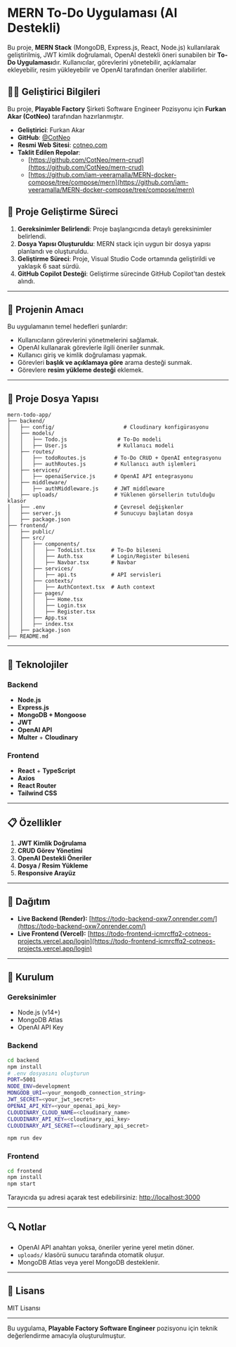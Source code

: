 # MERN To-Do Uygulaması (AI Destekli)

Bu proje, **MERN Stack** (MongoDB, Express.js, React, Node.js) kullanılarak geliştirilmiş, JWT kimlik doğrulamalı, OpenAI destekli öneri sunabilen bir **To-Do Uygulaması**dır. Kullanıcılar, görevlerini yönetebilir, açıklamalar ekleyebilir, resim yükleyebilir ve OpenAI tarafından öneriler alabilirler.

## **👨‍💻 Geliştirici Bilgileri**

Bu proje, **Playable Factory** Şirketi Software Engineer Pozisyonu için **Furkan Akar (CotNeo)** tarafından hazırlanmıştır.

- **Geliştirici**: Furkan Akar
- **GitHub**: [@CotNeo](https://github.com/CotNeo)
- **Resmi Web Sitesi**: [cotneo.com](https://cotneo.com)
- **Taklit Edilen Repolar**:
  - [https://github.com/CotNeo/mern-crud](https://github.com/CotNeo/mern-crud)
  - [https://github.com/iam-veeramalla/MERN-docker-compose/tree/compose/mern](https://github.com/iam-veeramalla/MERN-docker-compose/tree/compose/mern)

## **🚀 Proje Geliştirme Süreci**

1. **Gereksinimler Belirlendi**: Proje başlangıcında detaylı gereksinimler belirlendi.
2. **Dosya Yapısı Oluşturuldu**: MERN stack için uygun bir dosya yapısı planlandı ve oluşturuldu.
3. **Geliştirme Süreci**: Proje, Visual Studio Code ortamında geliştirildi ve yaklaşık 6 saat sürdü.
4. **GitHub Copilot Desteği**: Geliştirme sürecinde GitHub Copilot'tan destek alındı.

---

## **📌 Projenin Amacı**
Bu uygulamanın temel hedefleri şunlardır:
- Kullanıcıların görevlerini yönetmelerini sağlamak.
- OpenAI kullanarak görevlerle ilgili öneriler sunmak.
- Kullanıcı giriş ve kimlik doğrulaması yapmak.
- Görevleri **başlık ve açıklamaya göre** arama desteği sunmak.
- Görevlere **resim yükleme desteği** eklemek.

---

## **📂 Proje Dosya Yapısı**
```
mern-todo-app/
├── backend/
│   ├── config/                      # Cloudinary konfigürasyonu
│   ├── models/
│   │   ├── Todo.js                # To-Do modeli
│   │   ├── User.js                # Kullanıcı modeli
│   ├── routes/
│   │   ├── todoRoutes.js         # To-Do CRUD + OpenAI entegrasyonu
│   │   ├── authRoutes.js         # Kullanıcı auth işlemleri
│   ├── services/
│   │   ├── openaiService.js      # OpenAI API entegrasyonu
│   ├── middleware/
│   │   ├── authMiddleware.js     # JWT middleware
│   ├── uploads/                  # Yüklenen görsellerin tutulduğu klasör
│   ├── .env                      # Çevresel değişkenler
│   ├── server.js                 # Sunucuyu başlatan dosya
│   ├── package.json
├── frontend/
│   ├── public/
│   ├── src/
│   │   ├── components/
│   │   │   ├── TodoList.tsx     # To-Do bileseni
│   │   │   ├── Auth.tsx         # Login/Register bileseni
│   │   │   ├── Navbar.tsx       # Navbar
│   │   ├── services/
│   │   │   ├── api.ts           # API servisleri
│   │   ├── contexts/
│   │   │   ├── AuthContext.tsx  # Auth context
│   │   ├── pages/
│   │   │   ├── Home.tsx
│   │   │   ├── Login.tsx
│   │   │   ├── Register.tsx
│   │   ├── App.tsx
│   │   ├── index.tsx
│   ├── package.json
├── README.md
```

---

## **🔧 Teknolojiler**

### **Backend**
- **Node.js**
- **Express.js**
- **MongoDB + Mongoose**
- **JWT**
- **OpenAI API**
- **Multer** + **Cloudinary**

### **Frontend**
- **React** + **TypeScript**
- **Axios**
- **React Router**
- **Tailwind CSS**

---

## **📋 Özellikler**

1. **JWT Kimlik Doğrulama**
2. **CRUD Görev Yönetimi**
3. **OpenAI Destekli Öneriler**
4. **Dosya / Resim Yükleme**
5. **Responsive Arayüz**

---

## **🚀 Dağıtım**

- **Live Backend (Render):** [https://todo-backend-oxw7.onrender.com/](https://todo-backend-oxw7.onrender.com/)
- **Live Frontend (Vercel):** [https://todo-frontend-icmrcffq2-cotneos-projects.vercel.app/login](https://todo-frontend-icmrcffq2-cotneos-projects.vercel.app/login)

---

## **📆 Kurulum**

### **Gereksinimler**
- Node.js (v14+)
- MongoDB Atlas
- OpenAI API Key

### **Backend**
```bash
cd backend
npm install
# .env dosyasını oluşturun
PORT=5001
NODE_ENV=development
MONGODB_URI=<your_mongodb_connection_string>
JWT_SECRET=<your_jwt_secret>
OPENAI_API_KEY=<your_openai_api_key>
CLOUDINARY_CLOUD_NAME=<cloudinary_name>
CLOUDINARY_API_KEY=<cloudinary_api_key>
CLOUDINARY_API_SECRET=<cloudinary_api_secret>

npm run dev
```

### **Frontend**
```bash
cd frontend
npm install
npm start
```

Tarayıcıda şu adresi açarak test edebilirsiniz:
[http://localhost:3000](http://localhost:3000)

---

## **🔍 Notlar**

- OpenAI API anahtarı yoksa, öneriler yerine yerel metin döner.
- `uploads/` klasörü sunucu tarafında otomatik oluşur.
- MongoDB Atlas veya yerel MongoDB desteklenir.

---

## **📝 Lisans**

MIT Lisansı

---

Bu uygulama, **Playable Factory Software Engineer** pozisyonu için teknik değerlendirme amacıyla oluşturulmuştur.


